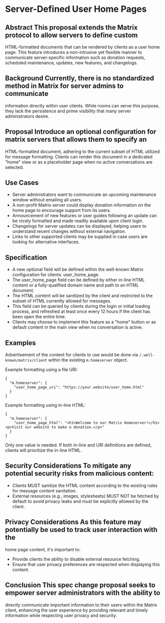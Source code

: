 # Server-Defined User Home Pages

## Abstract This proposal extends the Matrix protocol to allow servers to define custom
HTML-formatted documents that can be rendered by clients as a user home page. This feature
introduces a non-intrusive yet flexible manner to communicate server-specific information such as
donation requests, scheduled maintenance, updates, new features, and changelogs.

## Background Currently, there is no standardized method in Matrix for server admins to communicate
information directly within user clients. While rooms can serve this purpose, they lack the
persistence and prime visibility that many server administrators desire.

## Proposal Introduce an optional configuration for matrix servers that allows them to specify an
HTML-formatted document, adhering to the current subset of HTML utilized for message formatting.
Clients can render this document in a dedicated "home" view or as a placeholder page when no active
conversations are selected.

## Use Cases

- Server administrators want to communicate an upcoming maintenance window without emailing all
  users.
- A non-profit Matrix server could display donation information on the home page to encourage
  support from its users.
- Announcement of new features or user guides following an update can be nicely formatted and made
  readily available upon client login.
- Changelogs for server updates can be displayed, helping users to understand recent changes without
  external navigation.
- Links to other supported clients may be supplied in case users are looking for alternative
  interfaces.

## Specification

- A new optional field will be defined within the well-known Matrix configuration for clients:
  user_home_page.
- The user_home_page field can be defined by either in-line HTML content or a fully-qualified domain
  name and path to an HTML document.
- The HTML content will be sanitized by the client and restricted to the subset of HTML currently
  allowed for messages.
- This field can be queried by clients during the login or initial loading process, and refreshed at
  least once every 12 hours if the client has been open the entire time.
- Clients may choose to implement this feature as a "home" button or as default content in the main
  view when no conversation is active.

## Examples

Advertisement of the content for clients to use would be done via `/.well-known/matrix/client`
within the existing `m.homeserver` object.

Example formatting using a file URI:

```
{ 
  "m.homeserver": { 
    "user_home_page_uri": "https://your.website/user_home.html"
  }
}
```

Example formatting using in-line HTML:

``` 
{ 
  "m.homeserver": { 
    "user_home_page_html": "<h1>Welcome to our Matrix Homeserver!</h1><p>Visit our website to make a donation.</p>" 
  } 
}
```

Only one value is needed. If both in-line and URI definitions are defined, clients will prioritize
the in-line HTML.


## Security Considerations To mitigate any potential security risks from malicious content:

- Clients MUST sanitize the HTML content according to the existing rules for message content
  sanitation.
- External resources (e.g., images, stylesheets) MUST NOT be fetched by default to avoid privacy
  leaks and must be explicitly allowed by the client.

## Privacy Considerations As this feature may potentially be used to track user interaction with the
home page content, it's important to:

- Provide clients the ability to disable external resource fetching.
- Ensure that user privacy preferences are respected when displaying this content.

## Conclusion This spec change proposal seeks to empower server administrators with the ability to
directly communicate important information to their users within the Matrix client, enhancing the
user experience by providing relevant and timely information while respecting user privacy and
security.
